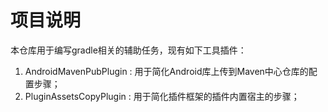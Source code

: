 # 项目说明

本仓库用于编写gradle相关的辅助任务，现有如下工具插件：
1. AndroidMavenPubPlugin : 用于简化Android库上传到Maven中心仓库的配置步骤；
2. PluginAssetsCopyPlugin : 用于简化插件框架的插件内置宿主的步骤；